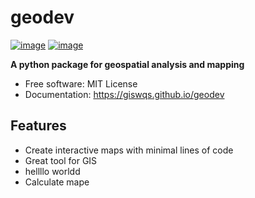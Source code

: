 # geodev

[![image](https://img.shields.io/pypi/v/geodev.svg)](https://pypi.python.org/pypi/geodev)
[![image](https://img.shields.io/conda/vn/conda-forge/geodev.svg)](https://anaconda.org/conda-forge/geodev)

**A python package for geospatial analysis and mapping**

-   Free software: MIT License
-   Documentation: https://giswqs.github.io/geodev

## Features

-   Create interactive maps with minimal lines of code
-   Great tool for GIS
-   hellllo worldd
-   Calculate mape
